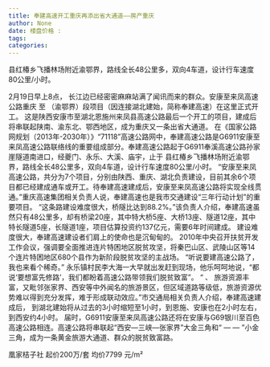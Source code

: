 ```yaml
---
title: 奉建高速开工重庆再添出省大通道——房产重庆
author: None
date: 楼盘价格 : 
tags: 
categories: 
---
```

县红椿乡飞播林场附近渝鄂界，路线全长48公里多，双向4车道，设计行车速度80公里/小时。
<!-- more -->
2月19日早上8点，
长江边已经密密麻麻站满了闻讯而来的群众。安康至来凤高速公路重庆
至
（渝鄂界）段项目（因连接湖北建始，简称奉建高速）在这里正式开工。
这是陕西安康市至湖北恩施州来凤县高速公路最后一个开工的项目，建成后将串联起陕南、渝东北、鄂西地区，成为重庆又一条出省大通道。
在《国家公路网规划（2013年-2030年）》“71118”高速公路网中，奉建高速公路是G6911安康至来凤高速公路联络线的重要组成部分。奉建高速公路起于G6911奉溪高速公路孙家崖隧道南进口，经夔门、永乐、大溪、庙宇，止于
县红椿乡飞播林场附近渝鄂界，路线全长48公里多，双向4车道，设计行车速度80公里/小时。
“安康至来凤高速公路，共分为7个项目，分别由陕西、重庆、湖北负责建设，目前其余6个项目都已经建成通车或开工。待奉建高速建成后，安康至来凤高速公路将实现全线贯通。”重庆高速集团相关负责人说，奉建高速也是我市交通建设“三年行动计划”的重要项目。
“这条路建设难度很大，桥隧比达到88.2%。”该负责人介绍，奉建高速虽然只有48公里多，却有桥梁20座，其中特大桥5座、大桥13座、隧道12座，其中特长隧道5座，长隧道1座，项目估算投资约137亿元，需要6年时间建成。
建设难度很大，奉建高速建设者们肩上的使命也是沉甸甸的。
2010年中央召开扶贫开发工作会议，强调要全面推进连片特困地区脱贫攻坚，将秦巴山区、武陵山区等14个连片特困地区680个县作为新阶段脱贫攻坚的主战场。
“听说要建高速公路了，我也来看个稀奇。”
永乐镇村民李大海一大早就出发赶到现场，他乐呵呵地说，“都说‘要想富先修路’，我们都盼着高速公路带领我们脱贫致富”。
“
、
旅游资源丰富，又毗邻张家界、西安等中外闻名的旅游景区，但区域道路等级低，旅游资源优势难以得到充分发挥，难于形成联动效应。”市交通局相关负责人介绍，奉建高速建成后，
到湖北建始将从过去的3小时缩短至1小时，到恩施、安康也在2小时左右，到西安约4小时。
届时，G6911安康至来凤高速公路还将在安康与G69银川至百色高速公路相连。高速公路将串联起“西安—三峡—张家界”大金三角和“
—
—
”小金三角，成为一条黄金旅游大通道、群众的脱贫致富路。
                        
                        
                        
                        
                                        
                    
                    
                
                    
                    
                    
                
                    
                
凰家桔子社
起价200万/套
均价7799 元/m²
	                        
	                    
	                        
	                    
